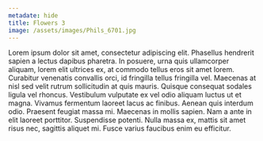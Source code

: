 ```yaml
---
metadate: hide
title: Flowers 3
image: /assets/images/Phils_6701.jpg
---
```

Lorem ipsum dolor sit amet, consectetur adipiscing elit. Phasellus hendrerit sapien a lectus dapibus pharetra. In posuere, urna quis ullamcorper aliquam, lorem elit ultrices ex, at commodo tellus eros sit amet lorem. Curabitur venenatis convallis orci, id fringilla tellus fringilla vel. Maecenas at nisl sed velit rutrum sollicitudin at quis mauris. Quisque consequat sodales ligula vel rhoncus. Vestibulum vulputate ex vel odio aliquam luctus ut et magna. Vivamus fermentum laoreet lacus ac finibus. Aenean quis interdum odio. Praesent feugiat massa mi. Maecenas in mollis sapien. Nam a ante in elit laoreet porttitor. Suspendisse potenti. Nulla massa ex, mattis sit amet risus nec, sagittis aliquet mi. Fusce varius faucibus enim eu efficitur.
